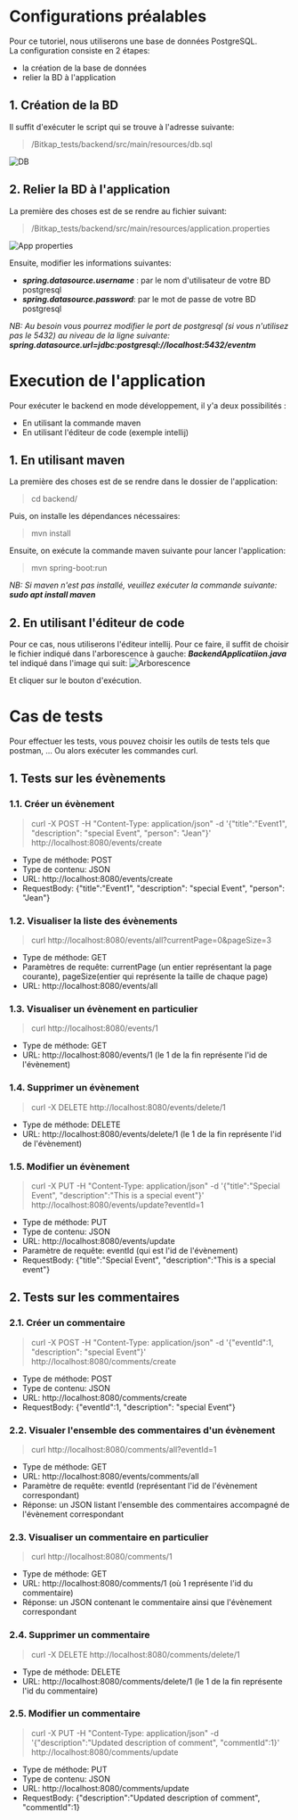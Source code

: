 # Configurations préalables
Pour ce tutoriel, nous utiliserons une base de données PostgreSQL.\
La configuration consiste en 2 étapes:
* la création de la base de données
* relier la BD à l'application

 ## 1. Création de la BD
 Il suffit d'exécuter le script qui se trouve à l'adresse suivante:
 > /Bitkap_tests/backend/src/main/resources/db.sql
 >
 ![DB](db.png  "DB")
 
 ## 2. Relier la BD à l'application
 La première des choses est de se rendre au fichier suivant:
 > /Bitkap_tests/backend/src/main/resources/application.properties
 >
 ![App properties](approp.png  "App properties")
 
 Ensuite, modifier les informations suivantes:
 * ***spring.datasource.username*** : par le nom d'utilisateur de votre BD postgresql
 * ***spring.datasource.password***: par le mot de passe de votre BD postgresql
 
 _NB: Au besoin vous pourrez modifier le port de postgresql (si vous n'utilisez pas le 5432) au niveau de la ligne suivante:_ \
 _***spring.datasource.url=jdbc:postgresql://localhost:5432/eventm***_

# Execution de l'application

Pour exécuter le backend en mode développement, il y'a deux possibilités :
 * En utilisant la commande maven
 * En utilisant l'éditeur de code (exemple intellij)
 
## 1. En utilisant maven
 La première des choses est de se rendre dans le dossier de l'application:
 > cd backend/
 >
 Puis, on installe les dépendances nécessaires:
 > mvn install
 >
 Ensuite, on exécute la commande maven suivante pour lancer l'application:
 > mvn spring-boot:run
>
_NB: Si maven n'est pas installé, veuillez exécuter la commande suivante:
***sudo apt install maven***_

## 2. En utilisant l'éditeur de code
 Pour ce cas, nous utiliserons l'éditeur intellij. 
 Pour ce faire, il suffit de choisir le fichier indiqué dans l'arborescence à gauche: ***BackendApplicatiion.java*** tel indiqué dans l'image qui suit:
 ![Arborescence](imProjet.png  "Arborescence")
 
 Et cliquer sur le bouton d'exécution.
 
 
 # Cas de tests
 Pour effectuer les tests, vous pouvez choisir les outils de tests tels que postman, ...
 Ou alors exécuter les commandes curl.
  ## 1. Tests sur les évènements
   ### 1.1. Créer un évènement
   > curl -X POST -H "Content-Type: application/json" -d '{"title":"Event1", "description": "special Event", "person": "Jean"}' http://localhost:8080/events/create
   >
   * Type de méthode: POST
   * Type de contenu: JSON
   * URL: http://localhost:8080/events/create
   * RequestBody: {"title":"Event1", "description": "special Event", "person": "Jean"}
   
   ### 1.2. Visualiser la liste des évènements
   > curl http://localhost:8080/events/all?currentPage=0&pageSize=3
   >
   * Type de méthode: GET
   * Paramètres de requête: currentPage (un entier représentant la page courante), pageSize(entier qui représente la taille de chaque page) 
   * URL: http://localhost:8080/events/all
   
   ### 1.3. Visualiser un évènement en particulier
   > curl http://localhost:8080/events/1
   >
   * Type de méthode: GET
   * URL: http://localhost:8080/events/1
   (le 1 de la fin représente l'id de l'évènement) 
   
   ### 1.4. Supprimer un évènement
   > curl -X DELETE http://localhost:8080/events/delete/1
   >
   * Type de méthode: DELETE
   * URL: http://localhost:8080/events/delete/1
   (le 1 de la fin représente l'id de l'évènement)
   
   ### 1.5. Modifier un évènement
   >  curl -X PUT -H "Content-Type: application/json" -d '{"title":"Special Event", "description":"This is a special event"}' http://localhost:8080/events/update?eventId=1
   >
   * Type de méthode: PUT
   * Type de contenu: JSON
   * URL: http://localhost:8080/events/update
   * Paramètre de requête: eventId (qui est l'id de l'évènement)
   * RequestBody: {"title":"Special Event", "description":"This is a special event"}
   
  ## 2. Tests sur les commentaires
    
   ### 2.1. Créer un commentaire
   > curl -X POST -H "Content-Type: application/json" -d '{"eventId":1, "description": "special Event"}' http://localhost:8080/comments/create
   >
   * Type de méthode: POST
   * Type de contenu: JSON
   * URL: http://localhost:8080/comments/create
   * RequestBody: {"eventId":1, "description": "special Event"}
   
   ### 2.2. Visualer l'ensemble des commentaires d'un évènement
   > curl http://localhost:8080/comments/all?eventId=1
   >
   * Type de méthode: GET
   * URL: http://localhost:8080/events/comments/all
   * Paramètre de requête: eventId (représentant l'id de l'évènement correspondant)
   * Réponse: un JSON listant l'ensemble des commentaires accompagné de l'évènement correspondant
   
   ### 2.3. Visualiser un commentaire en particulier
   > curl http://localhost:8080/comments/1
   >
   * Type de méthode: GET
   * URL: http://localhost:8080/comments/1 (où 1 représente l'id du commentaire)
   * Réponse: un JSON contenant le commentaire ainsi que l'évènement correspondant
   
   ### 2.4. Supprimer un commentaire
   > curl -X DELETE http://localhost:8080/comments/delete/1
   >
   * Type de méthode: DELETE
   * URL: http://localhost:8080/comments/delete/1
      (le 1 de la fin représente l'id du commentaire)
      
   ### 2.5. Modifier un commentaire
   > curl -X PUT -H "Content-Type: application/json" -d '{"description":"Updated description of comment", "commentId":1}' http://localhost:8080/comments/update
   >
   * Type de méthode: PUT
   * Type de contenu: JSON
   * URL: http://localhost:8080/comments/update
   * RequestBody: {"description":"Updated description of comment", "commentId":1}   
      